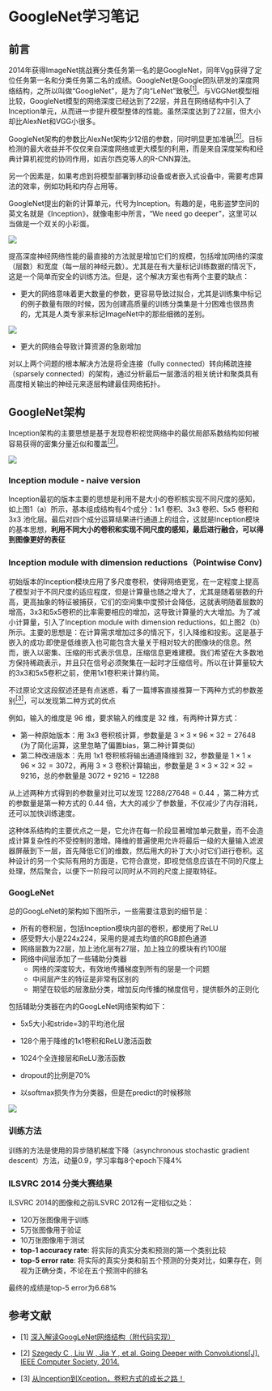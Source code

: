 # GoogleNet学习笔记

## 前言

2014年获得ImageNet挑战赛分类任务第一名的是GoogleNet，同年Vgg获得了定位任务第一名和分类任务第二名的成绩。GoogleNet是Google团队研发的深度网络结构，之所以叫做“GoogleNet”，是为了向“LeNet”致敬[<sup>[1]</sup>](#refer-1)。与VGGNet模型相比较，GoogleNet模型的网络深度已经达到了22层，并且在网络结构中引入了Inception单元，从而进一步提升模型整体的性能。虽然深度达到了22层，但大小却比AlexNet和VGG小很多。

GoogleNet架构的参数比AlexNet架构少12倍的参数，同时明显更加准确[<sup>[2]</sup>](#refer-2)。目标检测的最大收益并不仅仅来自深度网络或更大模型的利用，而是来自深度架构和经典计算机视觉的协同作用，如吉尔西克等人的R-CNN算法。

另一个因素是，如果考虑到将模型部署到移动设备或者嵌入式设备中，需要考虑算法的效率，例如功耗和内存占用等。

GoogleNet提出的新的计算单元，代号为Inception。有趣的是，电影盗梦空间的英文名就是《Inception》，就像电影中所言，“We need go deeper”，这里可以当做是一个双关的小彩蛋。

![](https://www.madao33.com/media/GoogleNet学习笔记/inception_movie.png)

提高深度神经网络性能的最直接的方法就是增加它们的规模，包括增加网络的深度（层数）和宽度（每一层的神经元数）。尤其是在有大量标记训练数据的情况下，这是一个简单而安全的训练方法。但是，这个解决方案也有两个主要的缺点：

* 更大的网络意味着更大数量的参数，更容易导致过拟合，尤其是训练集中标记的例子数量有限的时候，因为创建高质量的训练分类集是十分困难也很昂贵的，尤其是人类专家来标记ImageNet中的那些细微的差别。

![](https://www.madao33.com/media/GoogleNet学习笔记/fig1.png)

* 更大的网络会导致计算资源的急剧增加

对以上两个问题的根本解决方法是将全连接（fully connected）转向稀疏连接（sparsely connected）的架构，通过分析最后一层激活的相关统计和聚类具有高度相关输出的神经元来逐层构建最佳网络拓扑。

## GoogleNet架构

Inception架构的主要思想是基于发现卷积视觉网络中的最优局部系数结构如何被容易获得的密集分量近似和覆盖[<sup>[2]</sup>](#refer-2)。

![](https://www.madao33.com/media/GoogleNet学习笔记/fig2.png)

### Inception module - naive version

Inception最初的版本主要的思想是利用不是大小的卷积核实现不同尺度的感知，如上图1（a）所示，基本组成结构有4个成分：1x1 卷积、3x3 卷积、5x5 卷积和 3x3 池化层。最后对四个成分运算结果进行通道上的组合，这就是Inception模块的基本思想，**利用不同大小的卷积和实现不同尺度的感知，最后进行融合，可以得到图像更好的表征**

### Inception module with dimension reductions（Pointwise Conv)

初始版本的Inception模块应用了多尺度卷积，使得网络更宽，在一定程度上提高了模型对于不同尺度的适应程度，但是计算量也随之增大了，尤其是随着层数的升高，更高抽象的特征被捕获，它们的空间集中度预计会降低，这就表明随着层数的增高，3x3和5x5卷积的比率需要相应的增加，这导致计算量的大大增加。为了减小计算量，引入了Inception module with dimension reductions，如上图2（b）所示。主要的思想是：在计算需求增加过多的情况下，引入降维和投影。这是基于嵌入的成功:即使是低维嵌入也可能包含大量关于相对较大的图像块的信息。然而，嵌入以密集、压缩的形式表示信息，压缩信息更难建模。我们希望在大多数地方保持稀疏表示，并且只在信号必须聚集在一起时才压缩信号。所以在计算量较大的3x3和5x5卷积之前，使用1x1卷积来计算约简。

不过原论文这段叙述还是有点迷惑，看了一篇博客直接推算一下两种方式的参数差别[<sup>[3]</sup>](#refer-3)，可以发现第二种方式的优点

例如，输入的维度是 96 维，要求输入的维度是 32 维，有两种计算方式：

* 第一种原始版本：用 3x3 卷积核计算，参数量是 $3 \times 3 \times 96 \times 32 = 27648$ (为了简化运算，这里忽略了偏置bias，第二种计算类似)
* 第二种改进版本：先用 1x1 卷积核将输出通道降维到 32，参数量是 $1 \times 1 \times 96 \times 32 = 3072$，再用 $3 \times 3$ 卷积计算输出，参数量是 $3 \times 3 \times 32 \times 32 = 9216$，总的参数量是 $3072 + 9216 = 12288$

从上述两种方式得到的参数量对比可以发现 $12288/27648=0.44$ ，第二种方式的参数量是第一种方式的 0.44 倍，大大的减少了参数量，不仅减少了内存消耗，还可以加快训练速度。

这种体系结构的主要优点之一是，它允许在每一阶段显著增加单元数量，而不会造成计算复杂性的不受控制的激增。降维的普遍使用允许将最后一级的大量输入滤波器屏蔽到下一层，首先降低它们的维数，然后用大的补丁大小对它们进行卷积。这种设计的另一个实际有用的方面是，它符合直觉，即视觉信息应该在不同的尺度上处理，然后聚合，以便下一阶段可以同时从不同的尺度上提取特征。

### GoogLeNet

总的GoogLeNet的架构如下图所示，一些需要注意到的细节是：

* 所有的卷积层，包括Inception模块内部的卷积，都使用了ReLU
* 感受野大小是224x224，采用的是减去均值的RGB颜色通道
* 网络层数为22层，加上池化层有27层，加上独立的模块有约100层
* 网络中间层添加了一些辅助分类器
  * 网络的深度较大，有效地传播梯度到所有的层是一个问题
  * 中间层产生的特征是非常有区别的
  * 期望在较低的层激励分类，增加反向传播的梯度信号，提供额外的正则化

包括辅助分类器在内的GoogLeNet网络架构如下：

* 5x5大小和stride=3的平均池化层

* 128个用于降维的1x1卷积和ReLU激活函数
* 1024个全连接层和ReLU激活函数
* dropout的比例是70%
* 以softmax损失作为分类器，但是在predict的时候移除

![](https://www.madao33.com/media/GoogleNet学习笔记/inceptionoverall.png)

### 训练方法

训练的方法是使用的异步随机梯度下降（asynchronous stochastic gradient descent）方法，动量0.9，学习率每8个epoch下降4%

### ILSVRC 2014 分类大赛结果

ILSVRC 2014的图像和之前ILSVRC 2012有一定相似之处：

* 120万张图像用于训练
* 5万张图像用于验证
* 10万张图像用于测试
* **top-1 accuracy rate**: 将实际的真实分类和预测的第一个类别比较
* **top-5 error rate**: 将实际的真实分类和前五个预测的分类对比，如果存在，则视为正确分类，不论在五个预测中的排名

最终的成绩是top-5 error为6.68%

## 参考文献

<div id="refer-1"></div>

- [1] [深入解读GoogLeNet网络结构（附代码实现）](https://blog.csdn.net/qq_37555071/article/details/108214680?ops_request_misc=%257B%2522request%255Fid%2522%253A%2522162726512216780255241846%2522%252C%2522scm%2522%253A%252220140713.130102334.pc%255Fall.%2522%257D&request_id=162726512216780255241846&biz_id=0&utm_medium=distribute.pc_search_result.none-task-blog-2~all~first_rank_v2~rank_v29-1-108214680.pc_search_result_cache&utm_term=Googlenet&spm=1018.2226.3001.4187)

<div id="refer-2"></div>

- [2] [Szegedy C ,  Liu W ,  Jia Y , et al. Going Deeper with Convolutions[J]. IEEE Computer Society, 2014.](https://arxiv.org/pdf/1409.4842.pdf)

<div id="refer-3"></div>

- [3] [从Inception到Xception，卷积方式的成长之路！](https://blog.csdn.net/qq_37555071/article/details/107835402)





